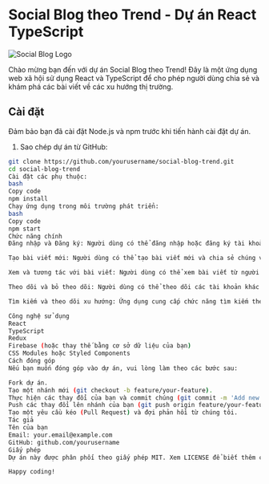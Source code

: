 # Social Blog theo Trend - Dự án React TypeScript

![Social Blog Logo](link-to-your-logo.png)

Chào mừng bạn đến với dự án Social Blog theo Trend! Đây là một ứng dụng web xã hội sử dụng React và TypeScript để cho phép người dùng chia sẻ và khám phá các bài viết về các xu hướng thị trường.

## Cài đặt

Đảm bảo bạn đã cài đặt Node.js và npm trước khi tiến hành cài đặt dự án.

1. Sao chép dự án từ GitHub:

```bash
git clone https://github.com/yourusername/social-blog-trend.git
cd social-blog-trend
Cài đặt các phụ thuộc:
bash
Copy code
npm install
Chạy ứng dụng trong môi trường phát triển:
bash
Copy code
npm start
Chức năng chính
Đăng nhập và Đăng ký: Người dùng có thể đăng nhập hoặc đăng ký tài khoản để bắt đầu sử dụng ứng dụng.

Tạo bài viết mới: Người dùng có thể tạo bài viết mới và chia sẻ chúng với cộng đồng.

Xem và tương tác với bài viết: Người dùng có thể xem bài viết từ người khác và tương tác bằng cách bình luận và thả tim.

Theo dõi và bỏ theo dõi: Người dùng có thể theo dõi các tài khoản khác để xem bài viết của họ trên trạng cá nhân.

Tìm kiếm và theo dõi xu hướng: Ứng dụng cung cấp chức năng tìm kiếm theo xu hướng và theo dõi các chủ đề mình quan tâm.

Công nghệ sử dụng
React
TypeScript
Redux
Firebase (hoặc thay thế bằng cơ sở dữ liệu của bạn)
CSS Modules hoặc Styled Components
Cách đóng góp
Nếu bạn muốn đóng góp vào dự án, vui lòng làm theo các bước sau:

Fork dự án.
Tạo một nhánh mới (git checkout -b feature/your-feature).
Thực hiện các thay đổi của bạn và commit chúng (git commit -m 'Add new feature').
Push các thay đổi lên nhánh của bạn (git push origin feature/your-feature).
Tạo một yêu cầu kéo (Pull Request) và đợi phản hồi từ chúng tôi.
Tác giả
Tên của bạn
Email: your.email@example.com
GitHub: github.com/yourusername
Giấy phép
Dự án này được phân phối theo giấy phép MIT. Xem LICENSE để biết thêm chi tiết.

Happy coding!


```
